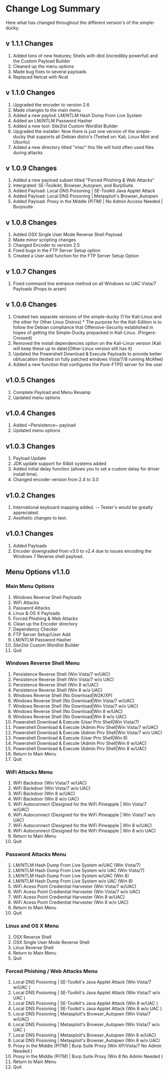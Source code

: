 # Change Log Summary #

Here what has changed throughout the different version's of the simple-ducky.

## v 1.1.1 Changes ##
  1. Added tons of new features; Shells with dbd (incredibly powerful) and the Custom Payload Builder
  1. Cleaned up the menu options
  1. Made bug fixes to several payloads
  1. Replaced Netcat with Ncat

## v 1.1.0 Changes ##
  1. Upgraded the encoder to version 2.6
  1. Made changes to the main menu
  1. Added a new paylod: LM/NTLM Hash Dump From Live System
  1. Added an LM/NTLM Password Hasher
  1. Added a new tool: Site2lst Custom Wordlist Builder
  1. Upgraded the installer: Now there is just one version of the simple-ducky that supports all Debian distro's (Tested on: Kali, Linux Mint and Ubuntu)
  1. Added a new directory titled "misc" this file will hold often used files during attacks

## v 1.0.9 Changes ##
  1. Added a new payload subset titled "Forced Phishing & Web Attacks"
  1. Intergrated: SE-Toolkikt, Browser\_Autopwn, and BurpSuite.
  1. Added Payload: Local DNS Poisoning | SE-Toolkit Java Applet Attack
  1. Added Payload: Local DNS Poisoning | Metasploit's Browser\_Autopwn
  1. Added Payload: Proxy in the Middle (PiTM) | No Admin Access Needed | Burpsuite


## v 1.0.8 Changes ##
  1. Added OSX Single User Mode Reverse Shell Payload
  1. Made minor scripting changes
  1. Changed Encoder to version 2.5
  1. Fixed bugs in the FTP Server Setup option
  1. Created a User add function for the FTP Server Setup Option

## v 1.0.7 Changes ##
  1. Fixed command line entrance method on all Windows no UAC Vista/7 Payloads (Props to arzen)

## v 1.0.6 Changes ##
  1. Created two separate versions of the simple-ducky (1 for Kali-Linux and the other for Other Linux Distros)
    * The purpose for the Kali-Edition is to follow the Debian compliance that Offensive-Security established in hopes of getting the Simple-Ducky prepacked in Kali-Linux. (Fingers-Crossed)
  1. Removed the install dependencies option on the Kali-Linux version (Kali will keep these up to date)(Other-Linux version still has it)
  1. Updated the Powershell Download & Execute Payloads to provide better obfuscation (tested on fully patched windows Vista/7/8 running McAfee)
  1. Added a new function that configures the Pure-FTPD server for the user

## v1.0.5 Changes ##
  1. Complete Payload and Menu Revamp
  1. Updated menu options

## v1.0.4 Changes ##
  1. Added ~Persistence~ payload
  1. Updated menu options

## v1.0.3 Changes ##
  1. Payload Update
  1. JDK update support for 64bit systems added
  1. Added initial delay function (allows you to set a custom delay for driver install time).
  1. Changed encoder version from 2.4 to 3.0

## v1.0.2 Changes ##

  1. International keyboard mapping added. -- Tester's would be greatly appreciated.
  1. Aesthetic changes to text.

## v1.0.1 Changes ##

  1. Added Payloads
  1. Encoder downgraded from v3.0 to v2.4 due to issues encoding the Windows 7 Reverse shell payload.



## Menu Options v1.1.0 ##

### Main Menu Options ###

  1. Windows Reverse Shell Payloads
  1. WiFi Attacks
  1. Password Attacks
  1. Linux & OS X Payloads
  1. Forced Phishing & Web Attacks
  1. Clean up the Encoder directory
  1. Dependency Checker
  1. FTP Server Setup/User Add
  1. LM/NTLM Password Hasher
  1. Site2lst Custom Wordlist Builder
  1. Quit

### Windows Reverse Shell Menu ###

  1. Persistence Reverse Shell (Win Vista/7 w/UAC)
  1. Persistence Reverse Shell (Win Vista/7 w/o UAC)
  1. Persistence Reverse Shell (Win 8 w/UAC)
  1. Persistence Reverse Shell (Win 8 w/o UAC)
  1. Windows Reverse Shell (No Download|W2K/XP)
  1. Windows Reverse Shell (No Download|Win Vista/7 w/UAC)
  1. Windows Reverse Shell (No Download|Win Vista/7 w/o UAC)
  1. Windows Reverse Shell (No Download|Win 8 w/UAC)
  1. Windows Reverse Shell (No Download|Win 8 w/o UAC)
  1. Powershell Download & Execute (User Priv Shell|Win Vista/7)
  1. Powershell Download & Execute (Admin Priv Shell|Win Vista/7 w/UAC)
  1. Powershell Download & Execute (Admin Priv Shell|Win Vista/7 w/o UAC)
  1. Powershell Download & Execute (User Priv Shell|Win 8)
  1. Powershell Download & Execute (Admin Priv Shell|Win 8 w/UAC)
  1. Powershell Download & Execute (Admin Priv Shell|Win 8 w/UAC)
  1. Return to Main Menu
  1. Quit

### WiFi Attacks Menu ###

  1. WiFi Backdoor (Win Vista/7 w/UAC)
  1. WiFi Backdoor (Win Vista/7 w/o UAC)
  1. WiFi Backdoor (Win 8 w/UAC)
  1. WiFi Backdoor (Win 8 w/o UAC)
  1. WiFi Autoconnect (Designed for the WiFi Pineapple | Win Vista/7 w/UAC)
  1. WiFi Autoconnect (Designed for the WiFi Pineapple | Win Vista/7 w/o UAC)
  1. WiFi Autoconnect (Designed for the WiFi Pineapple | Win 8 w/UAC)
  1. WiFi Autoconnect (Designed for the WiFi Pineapple | Win 8 w/o UAC)
  1. Return to Main Menu
  1. Quit

### Password Attacks Menu ###

  1. LM/NTLM Hash Dump From Live System w/UAC (Win Vista/7)
  1. LM/NTLM Hash Dump From Live System w/o UAC (Win Vista/7)
  1. LM/NTLM Hash Dump From Live System w/UAC (Win 8)
  1. LM/NTLM Hash Dump From Live System w/o UAC (Win 8)
  1. WiFi Acess Point Crediential Harvester (Win Vista/7 w/UAC)
  1. WiFi Acess Point Crediential Harvester (Win Vista/7 w/o UAC)
  1. WiFi Acess Point Crediential Harvester (Win 8 w/UAC)
  1. WiFi Acess Point Crediential Harvester (Win 8 w/o UAC)
  1. Return to Main Menu
  1. Quit

### Linux and OS X Menu ###

  1. OSX Reverse Shell
  1. OSX Single User Mode Reverse Shell
  1. Linux Reverse Shell
  1. Return to Main Menu
  1. Quit

### Forced Phishing / Web Attacks Menu ###

  1. Local DNS Posioning | SE-Toolkit's Java Applet Attack (Win Vista/7 w/UAC )
  1. Local DNS Posioning | SE-Toolkit's Java Applet Attack (Win Vista/7 w/o UAC )
  1. Local DNS Posioning | SE-Toolkit's Java Applet Attack (Win 8 w/UAC )
  1. Local DNS Posioning | SE-Toolkit's Java Applet Attack (Win 8 w/o UAC )
  1. Local DNS Posioning | Metasploit's Browser\_Autopwn (Win Vista/7 w/UAC)
  1. Local DNS Posioning | Metasploit's Browser\_Autopwn (Win Vista/7 w/o UAC )
  1. Local DNS Posioning | Metasploit's Browser\_Autopwn (Win 8 w/UAC)
  1. Local DNS Posioning | Metasploit's Browser\_Autopwn (Win 8 w/o UAC)
  1. Proxy in the Middle (PiTM) | Burp Suite Proxy (Win XP/Vista/7 No Admin Needed )
  1. Proxy in the Middle (PiTM) | Burp Suite Proxy (Win 8 No Admin Needed )
  1. Return to Main Menu
  1. Quit